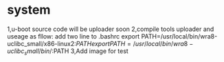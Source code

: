 system
======
1,u-boot source code will be uploader soon
2,compile tools uploader and useage as fllow:
add two line to .bashrc
	export PATH=/usr/local/bin/wra8-uclibc_small/x86-linux2:$PATH
	export PATH=/usr/local/bin/wra8-uclibc_small/bin/:$PATH
3,Add image for test

